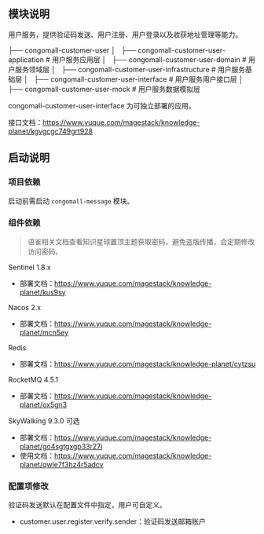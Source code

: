 
## 模块说明

用户服务，提供验证码发送、用户注册、用户登录以及收获地址管理等能力。

├── congomall-customer-user
│   ├── congomall-customer-user-application  # 用户服务应用层
│   ├── congomall-customer-user-domain  # 用户服务领域层
│   ├── congomall-customer-user-infrastructure  # 用户服务基础层
│   ├── congomall-customer-user-interface  # 用户服务用户接口层
│   ├── congomall-customer-user-mock  # 用户服务数据模拟层

congomall-customer-user-interface 为可独立部署的应用。

接口文档：https://www.yuque.com/magestack/knowledge-planet/kgvgcgc749grt928

## 启动说明

### 项目依赖

启动前需启动 `congomall-message` 模块。

### 组件依赖

> 语雀相关文档查看知识星球置顶主题获取密码，避免盗版传播，会定期修改访问密码。

Sentinel 1.8.x

- 部署文档：https://www.yuque.com/magestack/knowledge-planet/kus9sy

Nacos 2.x

- 部署文档：https://www.yuque.com/magestack/knowledge-planet/mcn5ey

Redis

- 部署文档：https://www.yuque.com/magestack/knowledge-planet/cytzsu

RocketMQ 4.5.1

- 部署文档：https://www.yuque.com/magestack/knowledge-planet/ox5gn3

SkyWalking 9.3.0 可选

- 部署文档：https://www.yuque.com/magestack/knowledge-planet/go4sgtgxgp33r27i
- 使用文档：https://www.yuque.com/magestack/knowledge-planet/qwle7f3hz4r5adcv

### 配置项修改

验证码发送默认在配置文件中指定，用户可自定义。

- customer.user.register.verify.sender：验证码发送邮箱账户
